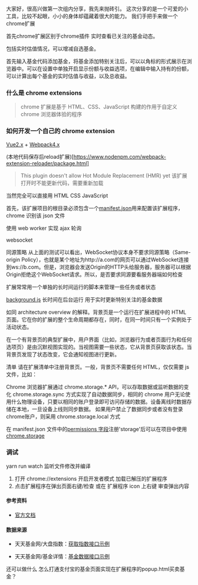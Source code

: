 大家好，很高兴做第一次组内分享，我先来抛砖引。
这次分享的是一个可爱的小工具，比较不起眼，小小的身体却蕴藏着很大的能力。
我们手把手来做一个chrome扩展

首先chrome扩展区别于chrome插件
实时查看已关注的基金动态。

包括实时估值情况，可以增减自选基金。

首先输入基金代码添加基金，将基金添加特别关注后，可以以角标的形式展示在浏览器中。可以在设置中单独开启显示份额与收益选项，在编辑中输入持有的份额，可以计算出每个基金的实时估值与收益，以及总收益。

### 什么是 chrome extensions

> chrome 扩展是基于 HTML、CSS、JavaScript 构建的作用于自定义 chrome 浏览器体验的程序

### 如何开发一个自己的 chrome extension

[Vue2.x](https://cn.vuejs.org/v2/guide/instance.html) + [Webpack4.x](https://v4.webpack.js.org/concepts/plugins/)

(本地代码保存后reload扩展)[https://www.nodenpm.com/webpack-extension-reloader/package.html]
> This plugin doesn't allow Hot Module Replacement (HMR) yet 该扩展打开时不能更新代码，需要重新加载

当然完全可以直接用 HTML CSS JavaScript

首先，该扩展项目的根目录必须包含一个[manifest.json](https://developer.chrome.com/extensions/manifest)用来配置该扩展程序，chrome 识别该 json 文件

使用 web worker 实现 ajax 轮询

websocket

同源策略
从上面的测试可以看出，WebSocket协议本身不要求同源策略（Same-origin Policy），也就是某个地址为http://a.com的网页可以通过WebSocket连接到ws://b.com。但是，浏览器会发送Origin的HTTP头给服务器，服务器可以根据Origin拒绝这个WebSocket请求。所以，是否要求同源要看服务器端如何检查

扩展常常用一个单独的长时间运行的脚本来管理一些任务或者状态

[background.js](https://developer.chrome.com/extensions/background_pages) 长时间在后台运行 用于实时更新特别关注的基金数据

如同 architecture overview 的解释。背景页是一个运行在扩展进程中的 HTML 页面。它在你的扩展的整个生命周期都存在，同时，在同一时间只有一个实例处于活动状态。

在一个有背景页的典型扩展中，用户界面（比如，浏览器行为或者页面行为和任何选项页）是由沉默视图实现的。当视图需要一些状态，它从背景页获取该状态。当背景页发现了状态改变，它会通知视图进行更新。

清单
请在扩展清单中注册背景页。一般，背景页不需要任何 HTML，仅仅需要 js 文件，比如：

Chrome 浏览器扩展通过 chrome.storage.\* API，可以存取数据或监听数据的变化
chrome.storage.sync 方式实现了自动数据同步，相同的 chrome 用户无论使用什么物理设备，只要以相同的账户登录即可访问存储的数据。设备离线时数据存储在本地，一旦设备上线则同步数据。
如果用户禁止了数据同步或者没有登录chrome账户，则采用 chrome.storage.local 方式

在 manifest.json 文件中的[permissions 字段](https://developer.chrome.com/extensions/declare_permissions)注册'storage'后可以在项目中使用[chrome.storage](https://developer.chrome.com/extensions/storage)

### 调试

yarn run watch 监听文件修改并编译

1. 打开 chrome://extensions 开启开发者模式 加载已解压的扩展程序
2. 点击扩展程序在弹出页面右键/检查 或在 扩展程序 icon 上右键 审查弹出内容

#### 参考资料

- [官方文档](https://developer.chrome.com/extensions)

#### 数据来源

- 天天基金网/大盘指数：[获取指数接口示例](https://push2.eastmoney.com/api/qt/ulist.np/get?fltt=2&secids=1.000001,0.399001&invt=2&fields=f2,f3,f4,f6,f12,f14,f104,f105,f106&ut=267f9ad526dbe6b0262ab19316f5a25b&cb=jQuery183027144151760481683_1595495878685&_=1595495878944)

- 天天基金网/基金详情：[基金数据接口示例](http://fundgz.1234567.com.cn/js/519674.js?rt=1595495344238)

还可以做什么
怎么打通支付宝的基金页面实现在扩展程序的popup.html买卖基金？